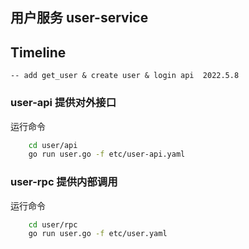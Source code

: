 ## 用户服务 user-service

## Timeline

    -- add get_user & create user & login api  2022.5.8

### user-api 提供对外接口

运行命令

```bash
    cd user/api
    go run user.go -f etc/user-api.yaml
```

### user-rpc  提供内部调用

运行命令

```bash
    cd user/rpc
    go run user.go -f etc/user.yaml
```

